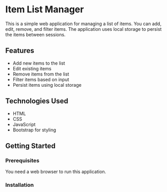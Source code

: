 # Item List Manager

This is a simple web application for managing a list of items. You can add, edit, remove, and filter items. The application uses local storage to persist the items between sessions.

## Features

- Add new items to the list
- Edit existing items
- Remove items from the list
- Filter items based on input
- Persist items using local storage

## Technologies Used

- HTML
- CSS
- JavaScript
- Bootstrap for styling

## Getting Started

### Prerequisites

You need a web browser to run this application.

### Installation




